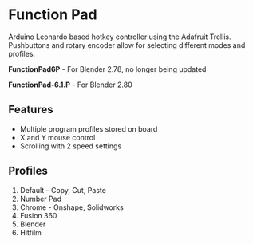 # Function Pad #

Arduino Leonardo based hotkey controller using the Adafruit Trellis. Pushbuttons and rotary encoder allow for selecting different modes and profiles.

**FunctionPad6P** - For Blender 2.78, no longer being updated

**FunctionPad-6.1.P** - For Blender 2.80

## Features ##
- Multiple program profiles stored on board
- X and Y mouse control
- Scrolling with 2 speed settings

## Profiles ##
1. Default - Copy, Cut, Paste
2. Number Pad
3. Chrome - Onshape, Solidworks
4. Fusion 360
5. Blender
6. Hitfilm
